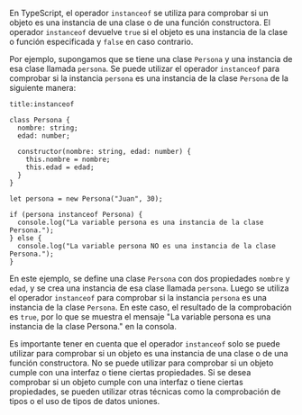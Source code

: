 En TypeScript, el operador `instanceof` se utiliza para comprobar si un objeto es una instancia de una clase o de una función constructora. El operador `instanceof` devuelve `true` si el objeto es una instancia de la clase o función especificada y `false` en caso contrario.

Por ejemplo, supongamos que se tiene una clase `Persona` y una instancia de esa clase llamada `persona`. Se puede utilizar el operador `instanceof` para comprobar si la instancia `persona` es una instancia de la clase `Persona` de la siguiente manera:

```ad-example
title:instanceof
```
```
class Persona {
  nombre: string;
  edad: number;

  constructor(nombre: string, edad: number) {
    this.nombre = nombre;
    this.edad = edad;
  }
}

let persona = new Persona("Juan", 30);

if (persona instanceof Persona) {
  console.log("La variable persona es una instancia de la clase Persona.");
} else {
  console.log("La variable persona NO es una instancia de la clase Persona.");
}
```

En este ejemplo, se define una clase `Persona` con dos propiedades `nombre` y `edad`, y se crea una instancia de esa clase llamada `persona`. Luego se utiliza el operador `instanceof` para comprobar si la instancia `persona` es una instancia de la clase `Persona`. En este caso, el resultado de la comprobación es `true`, por lo que se muestra el mensaje "La variable persona es una instancia de la clase Persona." en la consola.

Es importante tener en cuenta que el operador `instanceof` solo se puede utilizar para comprobar si un objeto es una instancia de una clase o de una función constructora. No se puede utilizar para comprobar si un objeto cumple con una interfaz o tiene ciertas propiedades. Si se desea comprobar si un objeto cumple con una interfaz o tiene ciertas propiedades, se pueden utilizar otras técnicas como la comprobación de tipos o el uso de tipos de datos uniones.